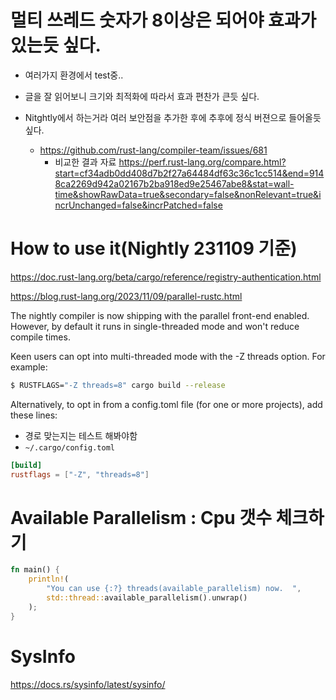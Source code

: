 # 멀티 쓰레드 숫자가 8이상은 되어야 효과가 있는듯 싶다.

- 여러가지 환경에서 test중..
- 글을 잘 읽어보니 크기와 최적화에 따라서 효과 편찬가 큰듯 싶다.

- Nitghtly에서 하는거라 여러 보안점을 추가한 후에 추후에 정식 버젼으로 들어올듯 싶다.
  - https://github.com/rust-lang/compiler-team/issues/681
    - 비교한 결과 자료 https://perf.rust-lang.org/compare.html?start=cf34adb0dd408d7b2f27a64484df63c36c1cc514&end=9148ca2269d942a02167b2ba918ed9e25467abe8&stat=wall-time&showRawData=true&secondary=false&nonRelevant=true&incrUnchanged=false&incrPatched=false


# How to use it(Nightly 231109 기준)

https://doc.rust-lang.org/beta/cargo/reference/registry-authentication.html

https://blog.rust-lang.org/2023/11/09/parallel-rustc.html

The nightly compiler is now shipping with the parallel front-end enabled. However, by default it runs in single-threaded mode and won't reduce compile times.

Keen users can opt into multi-threaded mode with the -Z threads option. For example:

```bash
$ RUSTFLAGS="-Z threads=8" cargo build --release
```

Alternatively, to opt in from a config.toml file (for one or more projects), add these lines:

- 경로 맞는지는 테스트 해봐야함
- ```~/.cargo/config.toml```

```toml
[build]
rustflags = ["-Z", "threads=8"]

```

# Available Parallelism : Cpu 갯수 체크하기

```rs
fn main() {
    println!(
        "You can use {:?} threads(available_parallelism) now.  ",
        std::thread::available_parallelism().unwrap()
    );
}
```

# SysInfo
https://docs.rs/sysinfo/latest/sysinfo/
